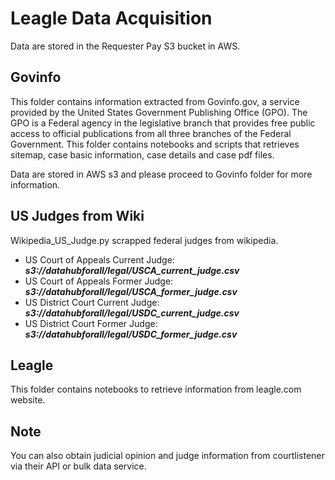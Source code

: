 # Leagle Data Acquisition

Data are stored in the Requester Pay S3 bucket in AWS.

## Govinfo

This folder contains information extracted from Govinfo.gov, a service provided by the United States Government Publishing Office (GPO). The GPO is a Federal agency in the legislative branch that provides free public access to official publications from all three branches of the Federal Government. This folder contains notebooks and scripts that retrieves sitemap, case basic information, case details and case pdf files.

Data are stored in AWS s3 and please proceed to Govinfo folder for more information.

## US Judges from Wiki

Wikipedia_US_Judge.py scrapped federal judges from wikipedia.

* US Court of Appeals Current Judge: ***s3://datahubforall/legal/USCA_current_judge.csv***
* US Court of Appeals Former Judge: ***s3://datahubforall/legal/USCA_former_judge.csv***
* US District Court Current Judge: ***s3://datahubforall/legal/USDC_current_judge.csv***
* US District Court Former Judge: ***s3://datahubforall/legal/USDC_former_judge.csv***

## Leagle

This folder contains notebooks to retrieve information from leagle.com website. 

## Note

You can also obtain judicial opinion and judge information from courtlistener via their API or bulk data service.
